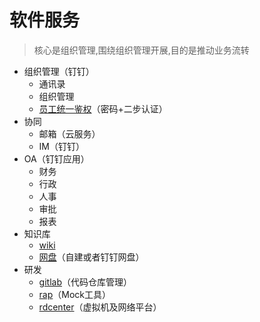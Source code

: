 # 软件服务

> 核心是组织管理,围绕组织管理开展,目的是推动业务流转

- 组织管理（钉钉）
    - 通讯录
    - 组织管理
    - [员工统一鉴权](build/auth.md)（密码+二步认证）
- 协同
    - 邮箱（云服务）
    - IM（钉钉）
- OA（钉钉应用）
    - 财务
    - 行政
    - 人事
    - 审批
    - 报表
- 知识库
    - [wiki](build/wiki.md)
    - [网盘](build/pan.md)（自建或者钉钉网盘）
- 研发
    - [gitlab](build/gitlab.md)（代码仓库管理）
    - [rap](build/rap.md)（Mock工具）
    - [rdcenter](build/rd.md)（虚拟机及网络平台）